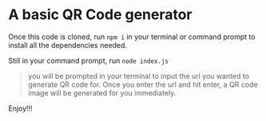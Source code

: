 # A basic QR Code generator

Once this code is cloned, run `npm i` in your terminal or command prompt to install all the dependencies needed.

Still in your command prompt, run `node index.js`

> you will be prompted in your terminal to input the url you wanted to generate QR code for. Once you enter the url and hit enter, a QR code image will be generated for you immediately.

Enjoy!!!